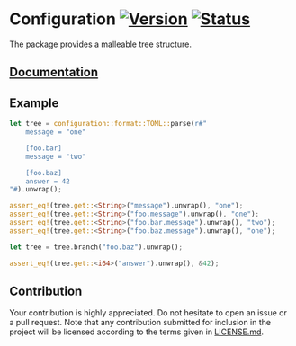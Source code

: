 # Configuration [![Version][version-img]][version-url] [![Status][status-img]][status-url]

The package provides a malleable tree structure.

## [Documentation][documentation]

## Example

```rust
let tree = configuration::format::TOML::parse(r#"
    message = "one"

    [foo.bar]
    message = "two"

    [foo.baz]
    answer = 42
"#).unwrap();

assert_eq!(tree.get::<String>("message").unwrap(), "one");
assert_eq!(tree.get::<String>("foo.message").unwrap(), "one");
assert_eq!(tree.get::<String>("foo.bar.message").unwrap(), "two");
assert_eq!(tree.get::<String>("foo.baz.message").unwrap(), "one");

let tree = tree.branch("foo.baz").unwrap();

assert_eq!(tree.get::<i64>("answer").unwrap(), &42);
```

## Contribution

Your contribution is highly appreciated. Do not hesitate to open an issue or a
pull request. Note that any contribution submitted for inclusion in the project
will be licensed according to the terms given in [LICENSE.md](LICENSE.md).

[documentation]: https://docs.rs/configuration
[status-img]: https://travis-ci.org/stainless-steel/configuration.svg?branch=master
[status-url]: https://travis-ci.org/stainless-steel/configuration
[version-img]: https://img.shields.io/crates/v/configuration.svg
[version-url]: https://crates.io/crates/configuration
